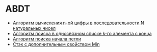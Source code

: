 # ABDT

- [Алгоритм вычисления n-ой цифры в последовательности N натуральных чисел](https://github.com/Helmoz/ABDT/tree/calculateNDigit/ABDT_HW2)
- [Алгоритм поиска в односвязном списке k-го элемента с конца](https://github.com/Helmoz/ABDT/tree/nthToLastElement)
- [Алгоритм поиска начала петли](https://github.com/Helmoz/ABDT/tree/findLoopBeginning)
- [Стэк с дополнительным свойством Min](https://github.com/Helmoz/ABDT/tree/stackWithMin)
